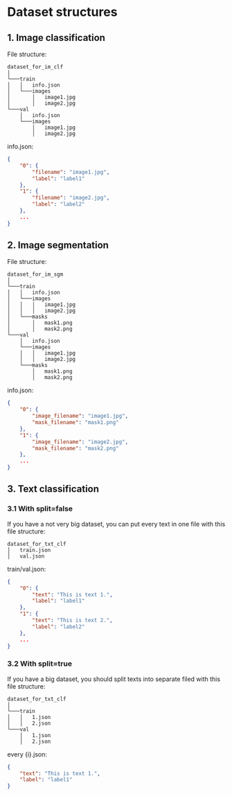 # Dataset structures

## 1. Image classification

File structure: 
```
dataset_for_im_clf 
│
└───train
│   │   info.json
│   └───images
│       │   image1.jpg
│       │   image2.jpg
└───val
    │   info.json
    └───images
        │   image1.jpg
        │   image2.jpg
```

info.json:

```json
{
    "0": {
        "filename": "image1.jpg",
        "label": "label1"
    },
    "1": {
        "filename": "image2.jpg",
        "label": "label2"
    },
    ...
}
```

## 2. Image segmentation

File structure: 
```
dataset_for_im_sgm
│
└───train
│   │   info.json
│   └───images
│   │   │   image1.jpg
│   │   │   image2.jpg
│   └───masks
│       │   mask1.png
│       │   mask2.png
└───val
    │   info.json
    └───images
    │   │   image1.jpg
    │   │   image2.jpg
    └───masks
        │   mask1.png
        │   mask2.png
```

info.json:

```json
{
    "0": {
        "image_filename": "image1.jpg",
        "mask_filename": "mask1.png"
    },
    "1": {
        "image_filename": "image2.jpg",
        "mask_filename": "mask2.png"
    },
    ...
}
```

## 3. Text classification

### 3.1 With split=false

If you have a not very big dataset, you can put every text in one file with 
this file structure: 

```
dataset_for_txt_clf
│   train.json
│   val.json
```

train/val.json:

```json
{
    "0": {
        "text": "This is text 1.",
        "label": "label1"
    },
    "1": {
        "text": "This is text 2.",
        "label": "label2"
    },
    ...
}
```

### 3.2 With split=true

If you have a big dataset, you should split texts into separate filed with 
this file structure: 

```
dataset_for_txt_clf
│
└───train
│   │   1.json
│   │   2.json
└───val
    │   1.json
    │   2.json
```

every {i}.json:
```json
{
    "text": "This is text 1.",
    "label": "label1"
}
```


